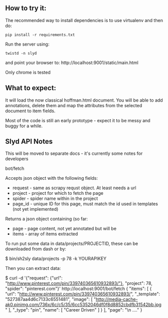 How to try it:
--------------

The recommended way to install dependencies is to use virtualenv and
then do:

	pip install -r requirements.txt

Run the server using:

	twistd -n slyd

and point your browser to:
	http://localhost:9001/static/main.html

Only chrome is tested

What to expect:
---------------

It will load the now classical hoffman.html document. You will be able
to add annotations, delete them and map the attributes from the selected
document to item fields.

Most of the code is still an early prototype - expect it to be messy and
buggy for a while.


Slyd API Notes
--------------

This will be moved to separate docs - it's currently some notes for developers

bot/fetch

Accepts json object with the following fields:
* request - same as scrapy requst object. At least needs a url
* project - project for which to fetch the page
* spider - spider name within in the project
* page_id - unique ID for this page, must match the id used in templates (not yet implemented)

Returns a json object containing (so far:
* page - page content, not yet annotated but will be
* items - array of items extracted

To run put some data in data/projects/PROJECTID, these can be downloaded from dash or by:

$ bin/sh2sly data/projects -p 78 -k YOURAPIKEY

Then you can extract data:

$ curl -d '{"request": {"url": "http://www.pinterest.com/pin/339740365610932893/"}, "project": 78, "spider": "pinterest.com"}' http://localhost:9001/bot/fetch
{
   "items": [
      {
         "url": "http://www.pinterest.com/pin/339740365610932893/", 
         "_template": "527387aa4d6c7133c6551481", 
         "image": [
            "http://media-cache-ak0.pinimg.com/736x/6c/c5/35/6cc5352046df0f8d8852cbdfb31542bb.jpg"
         ], 
         "_type": "pin", 
         "name": [
            "Career Driven"
         ]
      }
   ], 
   "page": "<!DOCTYPE html>\n ...."
}
